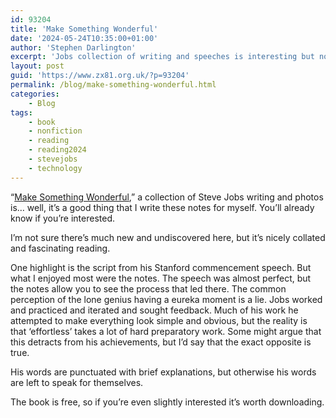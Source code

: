 ```yaml
---
id: 93204
title: 'Make Something Wonderful'
date: '2024-05-24T10:35:00+01:00'
author: 'Stephen Darlington'
excerpt: 'Jobs collection of writing and speeches is interesting but not essential.'
layout: post
guid: 'https://www.zx81.org.uk/?p=93204'
permalink: /blog/make-something-wonderful.html
categories:
    - Blog
tags:
    - book
    - nonfiction
    - reading
    - reading2024
    - stevejobs
    - technology
---
```


“[Make Something Wonderful](https://books.apple.com/gb/book/make-something-wonderful/id6446905902)<span style="font-size: revert;">,” a collection of Steve Jobs writing and photos is… well, it’s a good thing that I write these notes for myself. You’ll already know if you’re interested.</span>

I’m not sure there’s much new and undiscovered here, but it’s nicely collated and fascinating reading.

One highlight is the script from his Stanford commencement speech. But what I enjoyed most were the notes. The speech was almost perfect, but the notes allow you to see the process that led there. The common perception of the lone genius having a eureka moment is a lie. Jobs worked and practiced and iterated and sought feedback. Much of his work he attempted to make everything look simple and obvious, but the reality is that ‘effortless’ takes a lot of hard preparatory work. Some might argue that this detracts from his achievements, but I’d say that the exact opposite is true.

His words are punctuated with brief explanations, but otherwise his words are left to speak for themselves.

The book is free, so if you’re even slightly interested it’s worth downloading.